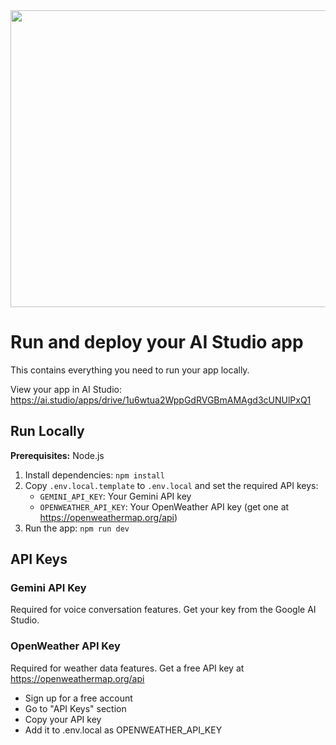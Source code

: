 <div align="center">
<img width="1200" height="475" alt="GHBanner" src="https://github.com/user-attachments/assets/0aa67016-6eaf-458a-adb2-6e31a0763ed6" />
</div>

# Run and deploy your AI Studio app

This contains everything you need to run your app locally.

View your app in AI Studio: https://ai.studio/apps/drive/1u6wtua2WppGdRVGBmAMAgd3cUNUlPxQ1

## Run Locally

**Prerequisites:**  Node.js


1. Install dependencies:
   `npm install`
2. Copy `.env.local.template` to `.env.local` and set the required API keys:
   - `GEMINI_API_KEY`: Your Gemini API key
   - `OPENWEATHER_API_KEY`: Your OpenWeather API key (get one at https://openweathermap.org/api)
3. Run the app:
   `npm run dev`

## API Keys

### Gemini API Key
Required for voice conversation features. Get your key from the Google AI Studio.

### OpenWeather API Key
Required for weather data features. Get a free API key at https://openweathermap.org/api
- Sign up for a free account
- Go to "API Keys" section
- Copy your API key
- Add it to .env.local as OPENWEATHER_API_KEY
